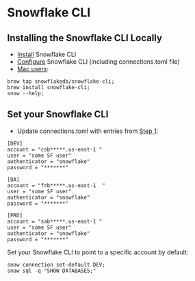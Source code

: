 
# Snowflake CLI

## Installing the Snowflake CLI Locally

- [Install](https://docs.snowflake.com/developer-guide/snowflake-cli/installation/installation#label-snowcli-install-macos-installer) Snowflake CLI
- [Configure](https://docs.snowflake.com/developer-guide/snowflake-cli/connecting/configure-cli) Snowflake CLI (including connections.toml file)
- [Mac users](https://github.com/snowflakedb/snowflake-cli):  
```
brew tap snowflakedb/snowflake-cli;
brew install snowflake-cli;
snow --help;
```

## Set your Snowflake CLI

-  Update connections.toml with entries from [Step 1](./00_snowflake_cicd_setup.md#step-1-create-snowflake-trial-accounts):  

```
[DEV]
account = "csb*****.us-east-1 "
user = "some SF user"
authenticator = "snowflake"
password = "*******"

[QA]
account = "frb*****.us-east-1  "
user = "some SF user"
authenticator = "snowflake"
password = "*******"

[PRD]
account = "sab*****.us-east-1 "
user = "some SF user"
authenticator = "snowflake"
password = "*******"
```

Set your Snowflake CLI to point to a specific account by default:    
```
snow connection set-default DEV;  
snow sql -q "SHOW DATABASES;"
```

